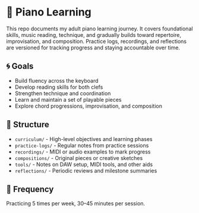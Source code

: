 # 🎹 Piano Learning

This repo documents my adult piano learning journey. It covers foundational skills, music reading, technique, and gradually builds toward repertoire, improvisation, and composition. Practice logs, recordings, and reflections are versioned for tracking progress and staying accountable over time.

## 🌀 Goals

* Build fluency across the keyboard
* Develop reading skills for both clefs
* Strengthen technique and coordination
* Learn and maintain a set of playable pieces
* Explore chord progressions, improvisation, and composition

## 📂 Structure

* `curriculum/` - High-level objectives and learning phases
* `practice-logs/` - Regular notes from practice sessions
* `recordings/` - MIDI or audio examples to mark progress
* `compositions/` - Original pieces or creative sketches
* `tools/` - Notes on DAW setup, MIDI tools, and other aids
* `reflections/` - Periodic reviews and milestone summaries

## 📆 Frequency

Practicing 5 times per week, 30–45 minutes per session.

